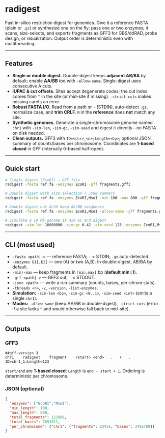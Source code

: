 # radigest

Fast in-silico restriction digest for genomics. Give it a reference FASTA (plain or `.gz`) or synthesize one on the fly; pass one or two enzymes; it scans, size-selects, and exports fragments as GFF3 for GBS/ddRAD, probe design, or visualization. Output order is deterministic even with multithreading.

---

## Features

* **Single or double digest.** Double-digest keeps **adjacent AB/BA** by default; enable **AA/BB** too with `-allow-same`. Single-digest uses consecutive A cuts.
* **IUPAC & cut offsets.** Sites accept degenerate codes; the cut index comes from `^` in the site (or mid-site if missing). `-strict-cuts` makes missing carets an error.
* **Robust FASTA I/O.** Read from a path or `-` (STDIN), auto-detect `.gz`, normalize case, and **trim CRLF**. `N` in the **reference** does **not** match any site.
* **Synthetic genomes.** Generate a single-chromosome genome named `chr1` with `-sim-len`, `-sim-gc`, `-sim-seed` and digest it directly—no FASTA on disk needed.
* **Clean outputs.** GFF3 with `ID=<chr>_<n>;Length=<bp>`; optional JSON summary of counts/bases per chromosome. Coordinates are **1-based closed** in GFF (internally 0-based half-open).

---

## Quick start

```bash
# Single digest (EcoRI) → GFF file
radigest -fasta ref.fa -enzymes EcoRI -gff fragments.gff3

# Double digest with size selection + JSON summary
radigest -fasta ref.fa -enzymes EcoRI,MseI -min 100 -max 800 -gff fragments.gff3 -json run.json

# Double digest but ALSO keep AA/BB neighbors
radigest -fasta ref.fa -enzymes EcoRI,MseI -allow-same -gff fragments.gff3

# Simulate a 10 Mb genome at 42% GC and digest
radigest -sim-len 10000000 -sim-gc 0.42 -sim-seed 123 -enzymes EcoRI,MseI -gff out.gff3
```

---

## CLI (most used)

* `-fasta <path|->` — reference FASTA; `-` = STDIN; `.gz` auto-detected.
* `-enzymes E1[,E2]` — one (A) or two (A,B). In double-digest, AB/BA by default.
* `-min/-max` — keep fragments in `[min,max]` bp (**default min=1**).
* `-gff <path|->` — GFF3 out; `-` = STDOUT.
* `-json <path>` — write a run summary (counts, bases, per-chrom stats).
* `-threads <n>`, `-v`, `-version`, `-list-enzymes`.
* **Simulation:** `-sim-len <bp>`, `-sim-gc <0..1>`, `-sim-seed <int>` (emits a single `chr1`).
* **Modes:** `-allow-same` (keep AA/BB in double-digest), `-strict-cuts` (error if a site lacks `^` and would otherwise fall back to mid-site).

---

## Outputs

### GFF3

```
##gff-version 3
chr1	radigest	fragment	<start>	<end>	.	+	.	ID=chr1_1;Length=123
```

`start/end` are **1-based closed**; `Length` is `end - start + 1`. Ordering is deterministic per chromosome.

### JSON (optional)

```json
{
  "enzymes": ["EcoRI","MseI"],
  "min_length": 100,
  "max_length": 800,
  "total_fragments": 123456,
  "total_bases": 7891011,
  "per_chromosome": {"chr1": {"fragments": 23456, "bases": 3456789}}
}
```